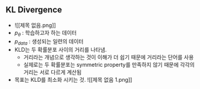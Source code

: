 ## KL Divergence
- ![[제목 없음.png]]
- $p_\theta$ : 학습하고자 하는 데이터
- $p_{data}$ : 생성되는 일련의 데이터
- KLD는 두 확률분포 사이의 거리를 나타냄.
	- 거리라는 개념으로 생각하는 것이 이해가 더 쉽기 때문에 거리라는 단어를 사용
	- 실제로는 두 확률분포는 symmetric property를 만족하지 않기 때문에 각각의 거리는 서로 다르게 계산됨
- 목표는 KLD를 최소화 시키는 것.
	![[제목 없음 1.png]]
